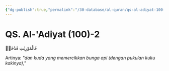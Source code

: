 ```yaml
---
{"dg-publish":true,"permalink":"/30-database/al-quran/qs-al-adiyat-100-2/"}
---
```



# QS. Al-'Adiyat (100)-2
فَالْمُوْرِيٰتِ قَدْحًاۙ

Artinya: *"dan kuda yang memercikkan bunga api (dengan pukulan kuku kakinya),"*
